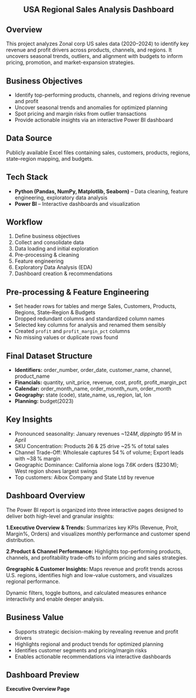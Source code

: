 <h2><div align = "center">USA Regional Sales Analysis Dashboard</div></h1> 

## Overview
This project analyzes Zonal corp US sales data (2020–2024) to identify key revenue and profit drivers across products, channels, and regions. It uncovers seasonal trends, outliers, and alignment with budgets to inform pricing, promotion, and market-expansion strategies.

## Business Objectives
- Identify top-performing products, channels, and regions driving revenue and profit
- Uncover seasonal trends and anomalies for optimized planning
- Spot pricing and margin risks from outlier transactions
- Provide actionable insights via an interactive Power BI dashboard

## Data Source
Publicly available Excel files containing sales, customers, products, regions, state–region mapping, and budgets.

## Tech Stack
- **Python (Pandas, NumPy, Matplotlib, Seaborn)** – Data cleaning, feature engineering, exploratory      data analysis
- **Power BI** – Interactive dashboards and visualization

## Workflow
1. Define business objectives
2. Collect and consolidate data
3. Data loading and initial exploration
4. Pre-processing & cleaning
5. Feature engineering
6. Exploratory Data Analysis (EDA)
7. Dashboard creation & recommendations

## Pre-processing & Feature Engineering
- Set header rows for tables and merge Sales, Customers, Products, Regions, State–Region & Budgets
- Dropped redundant columns and standardized column names
- Selected key columns for analysis and renamed them sensibly
- Created `profit` and `profit_margin_pct` columns
- No missing values or duplicate rows found

## Final Dataset Structure
- **Identifiers:** order_number, order_date, customer_name, channel, product_name
- **Financials:** quantity, unit_price, revenue, cost, profit, profit_margin_pct
- **Calendar:** order_month_name, order_monnth_num, order_month
- **Geography:** state (code), state_name, us_region, lat, lon
- **Planning:** budget(2023)

## Key Insights
- Pronounced seasonality: January revenues ~$124 M, dipping to ~$95 M in April
- SKU Concentration: Products 26 & 25 drive ~25 % of total sales
- Channel Trade-Off: Wholesale captures 54 % of volume; Export leads with ~38 % margin
- Geographic Dominance: California alone logs 7.6K orders ($230 M); West region shows largest swings
- Top customers: Aibox Company and State Ltd by revenue

## Dashboard Overview
The Power BI report is organized into three interactive pages designed to deliver both high-level and granular insights:

**1.Executive Overview & Trends:** Summarizes key KPIs (Revenue, Proit, Margin%, Orders) and visualizes monthly performance and customer spend distribution.

**2.Product & Channel Performance:** Highlights top-performing products, channels, and profitability trade-offs to inform pricing and sales strategies.

**Gregraphic & Customer Insights:** Maps revenue and profit trends across U.S. regions, identifies high and low-value customers, and visualizes regional performance.

Dynamic filters, toggle buttons, and calculated measures enhance interactivity and enable deeper analysis.

## Business Value
- Supports strategic decision-making by revealing revenue and profit drivers
- Highlights regional and product trends for optimized planning
- Identifies customer segments and pricing/margin risks
- Enables actionable recommendations via interactive dashboards

## Dashboard Preview
**Executive Overview Page**






